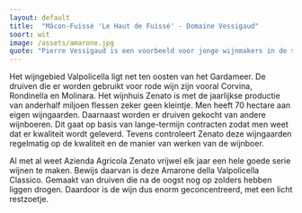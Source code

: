 ```yaml
---
layout: default
title:  "Mâcon-Fuissé 'Le Haut de Fuissé' - Domaine Vessigaud"
soort: wit
image: /assets/amarone.jpg
quote: "Pierre Vessigaud is een voorbeeld voor jonge wijnmakers in de streek. Zijn Bourgognes zijn een must voor de liefhebber van goede Chardonnay"
---
```

<p class="typl8-drop-cap">Het wijngebied Valpolicella ligt net ten oosten van het Gardameer. De druiven die er worden gebruikt voor rode wijn zijn vooral Corvina, Rondinella en Molinara. Het wijnhuis Zenato is met de jaarlijkse productie van anderhalf miljoen flessen zeker geen kleintje. Men heeft 70 hectare aan eigen wijngaarden. Daarnaast worden er druiven gekocht van andere wijnboeren. Dit gaat op basis van lange-termijn contracten zodat men weet dat er kwaliteit wordt geleverd. Tevens controleert Zenato deze wijngaarden regelmatig op de kwaliteit en de manier van werken van de wijnboer.
</p>
Al met al weet Azienda Agricola Zenato vrijwel elk jaar een hele goede serie wijnen te maken. Bewijs daarvan is deze Amarone della Valpolicella Classico. Gemaakt van druiven die na de oogst nog op zolders hebben liggen drogen. Daardoor is de wijn dus enorm geconcentreerd, met een licht restzoetje.
